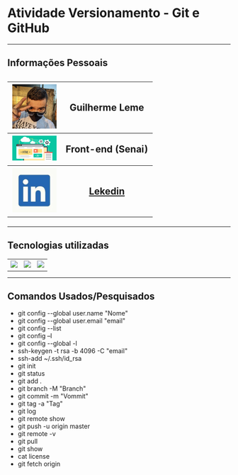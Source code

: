<h1>Atividade Versionamento - Git e GitHub</h1>
<hr>
<h2>Informações Pessoais<h2>
<table>
    <th><img src="img/gui.jpg" width="100px" heigth="100px"></th>
    <th>Guilherme Leme</th>
    <tr>
    <th><img src="img/front.png" width="100px" heigth="100px">
    <th>Front-end (Senai)</th>
    <tr>
    <th><img src="img/linkedin.jpg" width="100px" heigth="100px"></th></th>
    <th><a href="https://www.linkedin.com/in/guilherme-leme-2bab21212/">Lekedin</a></th>
    <tr>
</table>
<hr>
<h2>Tecnologias utilizadas</h2>
<table>
    <th><img src="https://gizmodo.uol.com.br/wp-content/blogs.dir/8/files/2020/06/github.jpg" width="100px" heigth="100px"></th>
    <th><img src="https://yt3.ggpht.com/_q52i8bUAEvcb7JR4e-eNTv23y2A_wg5sCz0NC0GrGtcw1CRMWJSOPVHUDh_bngD0q4gMvVeoA=s900-c-k-c0x00ffffff-no-rj" width="100px" heigth="100px"></th>
    <th><img src="https://miro.medium.com/max/400/1*HN1Hw2ZHpndoRdfo9AHNPA.png" width="100px" heigth="100px"></th>
</table>
<hr>
<h2>Comandos Usados/Pesquisados</h2>
<ul>
    <li>git config --global user.name "Nome"</li>
    <li>git config --global user.email "email"</li>
    <li>git config --list</li>
    <li>git config –l </li>
    <li>git config --global -l</li>
    <li>ssh-keygen -t rsa -b 4096 -C "email"</li>
    <li>ssh-add ~/.ssh/id_rsa</li>
    <li>git init</li>
    <li>git status</li>
    <li>git add .</li>
    <li>git branch -M "Branch"</li>
    <li>git commit -m "Vommit"</li>
    <li>git tag -a "Tag"</li>
    <li>git log</li>
    <li>git remote show</li>
    <li>git push -u origin master</li>
    <li>git remote -v</li>
    <li>git pull</li>
    <li>git show</li>
    <li>cat license</li>
    <li>git fetch origin</li>
</ul>

